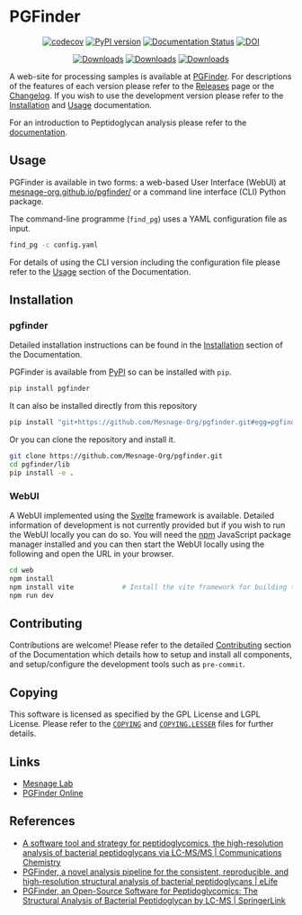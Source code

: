 # PGFinder

<div align="center">

[![codecov](https://codecov.io/gh/Mesnage-Org/pgfinder/branch/master/graph/badge.svg?token=5SM94G9Z6K)](https://codecov.io/gh/Mesnage-Org/pgfinder)
[![PyPI version](https://img.shields.io/pypi/v/pgfinder?color=blue)](https://pypi.org/project/pgfinder/)
[![Documentation Status](https://readthedocs.org/projects/pgfinder/badge/?version=latest)](https://pgfinder.readthedocs.io/en/latest/?badge=latest)
[![DOI](https://zenodo.org/badge/282892807.svg)](https://doi.org/10.5281/zenodo.14946461)

</div>
<div align="center">

[![Downloads](https://static.pepy.tech/badge/pgfinder)](https://pepy.tech/project/pgfinder)
[![Downloads](https://static.pepy.tech/badge/pgfinder/month)](https://pepy.tech/project/pgfinder)
[![Downloads](https://static.pepy.tech/badge/pgfinder/week)](https://pepy.tech/project/pgfinder)

</div>

A web-site for processing samples is available at [PGFinder](https://mesnage-org.github.io/pgfinder/). For
descriptions of the features of each version please refer to the
[Releases](https://github.com/Mesnage-Org/pgfinder/releases) page or the [Changelog](https://github.com/Mesnage-Org/pgfinder/blob/master/CHANGELOG.md). If you wish to use the development version please
refer to the [Installation](https://pgfinder.readthedocs.io/en/latest/installation.html) and
[Usage](https://pgfinder.readthedocs.io/en/latest/usage.html) documentation.

For an introduction to Peptidoglycan analysis please refer to the
[documentation](https://pgfinder.readthedocs.io/en/latest/introduction.html).

## Usage

PGFinder is available in two forms: a web-based User Interface (WebUI) at
[mesnage-org.github.io/pgfinder/](https://mesnage-org.github.io/pgfinder/) or a command line interface (CLI)
Python package.


The command-line programme (`find_pg`) uses a YAML configuration file as input.

``` bash
find_pg -c config.yaml
```

For details of using the CLI version including the configuration file please refer to the
[Usage](https://pgfinder.readthedocs.io/en/latest/usage.html) section of the Documentation.

## Installation

### pgfinder

Detailed installation instructions can be found in the
[Installation](https://pgfinder.readthedocs.io/en/latest/installation.html) section of the Documentation.

PGFinder is available from [PyPI](https://pypi.org/project/pgfinder/) so can be installed with `pip`.

``` bash
pip install pgfinder
```

It can also be installed directly from this repository

``` bash
pip install "git+https://github.com/Mesnage-Org/pgfinder.git#egg=pgfinder&subdirectory=lib"
```

Or you can clone the repository and install it.

``` bash
git clone https://github.com/Mesnage-Org/pgfinder.git
cd pgfinder/lib
pip install -e .
```
### WebUI

A WebUI implemented using the [Svelte](https://svelte.dev/) framework is available. Detailed information of development
is not currently provided but if you wish to run the WebUI locally you can do so. You will need the
[npm](https://www.npmjs.com/) JavaScript package manager installed and you can then start the WebUI locally using the
following and open the URL in your browser.


``` bash
cd web
npm install
npm install vite            # Install the vite framework for building the site
npm run dev
```

## Contributing

Contributions are welcome! Please refer to the detailed
[Contributing](https://pgfinder.readthedocs.io/en/latest/contributing.html) section of the Documentation which
details how to setup and install all components, and setup/configure the development tools such as `pre-commit`.

## Copying

This software is licensed as specified by the GPL License and LGPL License. Please refer to the
[`COPYING`](https://github.com/Mesnage-Org/pgfinder/blob/master/COPYING) and
[`COPYING.LESSER`](https://github.com/Mesnage-Org/pgfinder/blob/master/COPYING.LESSER) files for further details.

## Links

* [Mesnage Lab](https://mesnagelab.weebly.com/)
* [PGFinder Online](https://mesnage-org.github.io/pgfinder/)

## References

* [A software tool and strategy for peptidoglycomics, the high-resolution analysis of bacterial peptidoglycans via LC-MS/MS | Communications Chemistry](https://doi.org/10.1038/s42004-025-01490-6)
* [PGFinder, a novel analysis pipeline for the consistent, reproducible, and high-resolution structural analysis of bacterial peptidoglycans | eLife](https://doi.org/10.7554/eLife.70597)
* [PGFinder, an Open-Source Software for Peptidoglycomics: The Structural Analysis of Bacterial Peptidoglycan by LC-MS | SpringerLink](https://doi.org/10.1007/978-1-0716-4007-4_8)
